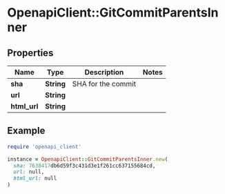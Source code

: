 # OpenapiClient::GitCommitParentsInner

## Properties

| Name | Type | Description | Notes |
| ---- | ---- | ----------- | ----- |
| **sha** | **String** | SHA for the commit |  |
| **url** | **String** |  |  |
| **html_url** | **String** |  |  |

## Example

```ruby
require 'openapi_client'

instance = OpenapiClient::GitCommitParentsInner.new(
  sha: 7638417db6d59f3c431d3e1f261cc637155684cd,
  url: null,
  html_url: null
)
```


